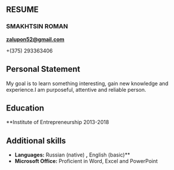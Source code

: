 ## RESUME

### SMAKHTSIN ROMAN

**zalupon52@gmail.com**

+(375) 293363406

## Personal Statement
My goal is to learn something interesting, gain new knowledge and experience.I am purposeful, attentive and reliable person.

## Education
**Institute of Entrepreneurship 2013-2018

## Additional skills
- **Languages:** Russian (native) **,** English (basic)**
- **Microsoft Office:** Proficient in Word, Excel and PowerPoint